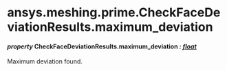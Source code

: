 # ansys.meshing.prime.CheckFaceDeviationResults.maximum_deviation



#### *property* CheckFaceDeviationResults.maximum_deviation *: [float](https://docs.python.org/3.11/library/functions.html#float)*

Maximum deviation found.

<!-- !! processed by numpydoc !! -->

